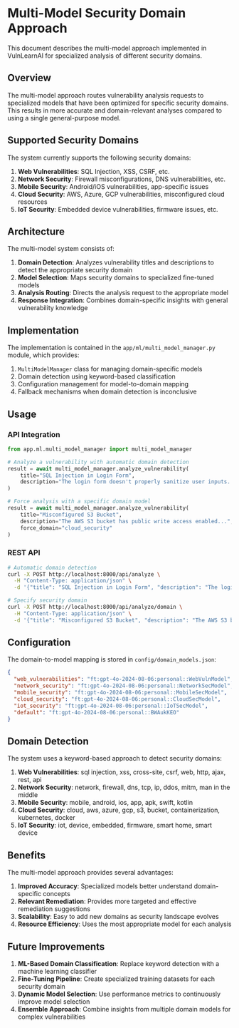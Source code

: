 # Multi-Model Security Domain Approach

This document describes the multi-model approach implemented in VulnLearnAI for specialized analysis of different security domains.

## Overview

The multi-model approach routes vulnerability analysis requests to specialized models that have been optimized for specific security domains. This results in more accurate and domain-relevant analyses compared to using a single general-purpose model.

## Supported Security Domains

The system currently supports the following security domains:

1. **Web Vulnerabilities**: SQL Injection, XSS, CSRF, etc.
2. **Network Security**: Firewall misconfigurations, DNS vulnerabilities, etc.
3. **Mobile Security**: Android/iOS vulnerabilities, app-specific issues
4. **Cloud Security**: AWS, Azure, GCP vulnerabilities, misconfigured cloud resources
5. **IoT Security**: Embedded device vulnerabilities, firmware issues, etc.

## Architecture

The multi-model system consists of:

1. **Domain Detection**: Analyzes vulnerability titles and descriptions to detect the appropriate security domain
2. **Model Selection**: Maps security domains to specialized fine-tuned models
3. **Analysis Routing**: Directs the analysis request to the appropriate model
4. **Response Integration**: Combines domain-specific insights with general vulnerability knowledge

## Implementation

The implementation is contained in the `app/ml/multi_model_manager.py` module, which provides:

1. `MultiModelManager` class for managing domain-specific models
2. Domain detection using keyword-based classification
3. Configuration management for model-to-domain mapping
4. Fallback mechanisms when domain detection is inconclusive

## Usage

### API Integration

```python
from app.ml.multi_model_manager import multi_model_manager

# Analyze a vulnerability with automatic domain detection
result = await multi_model_manager.analyze_vulnerability(
    title="SQL Injection in Login Form",
    description="The login form doesn't properly sanitize user inputs..."
)

# Force analysis with a specific domain model
result = await multi_model_manager.analyze_vulnerability(
    title="Misconfigured S3 Bucket",
    description="The AWS S3 bucket has public write access enabled...",
    force_domain="cloud_security"
)
```

### REST API

```bash
# Automatic domain detection
curl -X POST http://localhost:8000/api/analyze \
  -H "Content-Type: application/json" \
  -d '{"title": "SQL Injection in Login Form", "description": "The login form input is not sanitized..."}'

# Specify security domain
curl -X POST http://localhost:8000/api/analyze/domain \
  -H "Content-Type: application/json" \
  -d '{"title": "Misconfigured S3 Bucket", "description": "The AWS S3 bucket has public write access...", "domain": "cloud_security"}'
```

## Configuration

The domain-to-model mapping is stored in `config/domain_models.json`:

```json
{
  "web_vulnerabilities": "ft:gpt-4o-2024-08-06:personal::WebVulnModel",
  "network_security": "ft:gpt-4o-2024-08-06:personal::NetworkSecModel",
  "mobile_security": "ft:gpt-4o-2024-08-06:personal::MobileSecModel",
  "cloud_security": "ft:gpt-4o-2024-08-06:personal::CloudSecModel",
  "iot_security": "ft:gpt-4o-2024-08-06:personal::IoTSecModel",
  "default": "ft:gpt-4o-2024-08-06:personal::BWAukKEO"
}
```

## Domain Detection

The system uses a keyword-based approach to detect security domains:

1. **Web Vulnerabilities**: sql injection, xss, cross-site, csrf, web, http, ajax, rest, api
2. **Network Security**: network, firewall, dns, tcp, ip, ddos, mitm, man in the middle
3. **Mobile Security**: mobile, android, ios, app, apk, swift, kotlin
4. **Cloud Security**: cloud, aws, azure, gcp, s3, bucket, containerization, kubernetes, docker
5. **IoT Security**: iot, device, embedded, firmware, smart home, smart device

## Benefits

The multi-model approach provides several advantages:

1. **Improved Accuracy**: Specialized models better understand domain-specific concepts
2. **Relevant Remediation**: Provides more targeted and effective remediation suggestions
3. **Scalability**: Easy to add new domains as security landscape evolves
4. **Resource Efficiency**: Uses the most appropriate model for each analysis

## Future Improvements

1. **ML-Based Domain Classification**: Replace keyword detection with a machine learning classifier
2. **Fine-Tuning Pipeline**: Create specialized training datasets for each security domain
3. **Dynamic Model Selection**: Use performance metrics to continuously improve model selection
4. **Ensemble Approach**: Combine insights from multiple domain models for complex vulnerabilities
